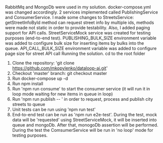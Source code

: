 RabbitMq and MongoDb were used in my solution.
docker-compose.yml was changed accordingly.
2 services implemented called PublishingService and ConsumerService.
I made some changes to StreetsService: getStreetInfoById method can request street info by multiple ids,
methods were made not static in order to provide testability. Also, I added paging support for API calls.
StreetServiceMock service was created for testing purposes (end-to-end test).
PUBLISHING_BULK_SIZE environment variable was added to configure bulk size 
for inserting items by bulks into the queue.
API_CALL_BULK_SIZE environment variable was added to configure page size for street API call
Running the solution. cd to the root folder
1) Clone the repository: 'git clone https://github.com/mkopylenko/dataloop-ai.git' 
2) Checkout 'master' branch: git checkout master
3) Run docker-compose up -d
4) Run npm install
5) Run 'npm run consume' to start the consumer service (it will run it in loop mode waiting for new items in queue in loop)
6) Run 'npm run publish -- <SOME CITY NAME>' in order to request, process and publish city streets to queue
7) Unit tests can be run using 'npm run test'
8) End-to-end test can be run as 'npm run e2e-test'. During the test, mock data will be 'requested' using StreetServiceMock, 
    it will be inserted into queue and mongoDb. After that, monogoDb assertion will be performed. 
    During the test the ComsumerService will be run in 'no loop' mode for testing purposes.